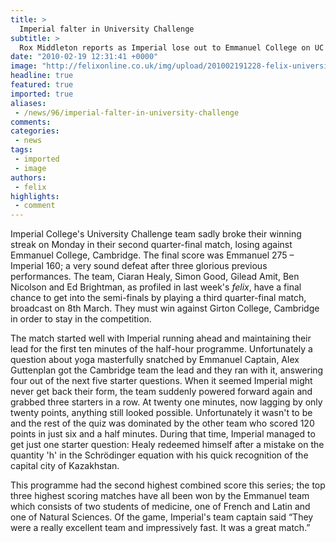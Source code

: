 ```yaml
---
title: >
  Imperial falter in University Challenge
subtitle: >
  Rox Middleton reports as Imperial lose out to Emmanuel College on UC quarter-final
date: "2010-02-19 12:31:41 +0000"
image: "http://felixonline.co.uk/img/upload/201002191228-felix-universi.jpg"
headline: true
featured: true
imported: true
aliases:
 - /news/96/imperial-falter-in-university-challenge
comments:
categories:
 - news
tags:
 - imported
 - image
authors:
 - felix
highlights:
 - comment
---
```


Imperial College's University Challenge team sadly broke their winning streak on Monday in their second quarter-final match, losing against Emmanuel College, Cambridge. The final score was Emmanuel 275 – Imperial 160; a very sound defeat after three glorious previous performances. The team, Ciaran Healy, Simon Good, Gilead Amit, Ben Nicolson and Ed Brightman, as profiled in last week's _felix_, have a final chance to get into the semi-finals by playing a third quarter-final match, broadcast on 8th March. They must win against Girton College, Cambridge in order to stay in the competition.

The match started well with Imperial running ahead and maintaining their lead for the first ten minutes of the half-hour programme. Unfortunately a question about yoga masterfully snatched by Emmanuel Captain, Alex Guttenplan got the Cambridge team the lead and they ran with it, answering four out of the next five starter questions. When it seemed Imperial might never get back their form, the team suddenly powered forward again and grabbed three starters in a row. At twenty one minutes, now lagging by only twenty points, anything still looked possible. Unfortunately it wasn't to be and the rest of the quiz was dominated by the other team who scored 120 points in just six and a half minutes. During that time, Imperial managed to get just one starter question: Healy redeemed himself after a mistake on the quantity 'h' in the Schrödinger equation with his quick recognition of the capital city of Kazakhstan.

This programme had the second highest combined score this series; the top three highest scoring matches have all been won by the Emmanuel team which consists of two students of medicine, one of French and Latin and one of Natural Sciences. Of the game, Imperial's team captain said “They were a really excellent team and impressively fast. It was a great match.”
